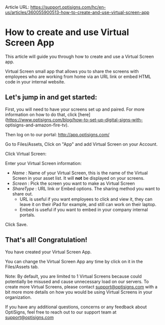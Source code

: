 Article URL: https://support.optisigns.com/hc/en-us/articles/360055900513-how-to-create-and-use-virtual-screen-app

# How to create and use Virtual Screen App

This article will guide you through how to create and use a Virtual Screen
app.

Virtual Screen small app that allows you to share the screens with employees
who are working from home via an URL link or embed HTML code in your internal
website.

## **Let's jump in and get started:**

First, you will need to have your screens set up and paired. For more
information on how to do that, click
[here](https://www.optisigns.com/blog/how-to-set-up-digital-signs-with-
optisigns-and-amazon-fire-tv).

Then log on to our portal: <http://app.optisigns.com/>

Go to Files/Assets, Click on "App" and add Virtual Screen on your Account.

Click Virtual Screen:

Enter your Virtual Screen information:

  * _Name_ : Name of your Virtual Screen, this is the name of the Virtual Screen in your asset list. It will **not** be displayed on your screens.
  * _Screen_ : Pick the screen you want to make as Virtual Screen
  * _ShareType_ : URL link or Embed options. The sharing method you want to share out. 
    * URL is useful if you want employees to click and view it, they can leave it on their iPad for example, and still can work on their laptop.
    * Embed is useful if you want to embed in your company internal portals.

Click Save.

## **That's all! Congratulation!**

You have created your Virtual Screen App.

You can change the Virtual Screen App any time by click on it in the
Files/Assets tab.

Note: By default, you are limited to 1 Virtual Screens because could
potentially be misused and cause unnecessary load on our servers. To create
more Virtual Screens, please contact
[support@optisigns.com](mailto:support@optisigns.com) with a bit more more
details on how you would be using Virtual Screens in your organization.

If you have any additional questions, concerns or any feedback about
OptiSigns, feel free to reach out to our support team at
[support@optisigns.com](mailto:support@optisigns.com)

